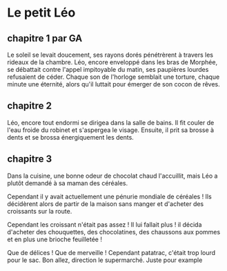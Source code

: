 # Le petit Léo

## chapitre 1 par GA
Le soleil se levait doucement, ses rayons dorés pénétrèrent à travers les rideaux de la chambre. Léo, encore enveloppé dans les bras de Morphée, se débattait contre l'appel impitoyable du matin, ses paupières lourdes refusaient de céder. Chaque son de l'horloge semblait une torture, chaque minute une éternité, alors qu'il luttait pour émerger de son cocon de rêves.

## chapitre 2
Léo, encore tout endormi se dirigea dans la salle de bains. Il fit couler de l'eau froide du robinet et s'aspergea le visage. Ensuite, il prit sa brosse à dents et se brossa énergiquement les dents.

## chapitre 3
Dans la cuisine, une bonne odeur de chocolat chaud l'accuillit, mais Léo a plutôt demandé à sa maman des céréales.

Cependant il y avait actuellement une pénurie mondiale de céréales ! Ils décidèrent alors de partir de la maison sans manger et d'acheter des croissants sur la route.

Cependant les croissant n'était pas assez ! Il lui fallait plus !
il décida d'acheter des chouquettes, des chocolatines, des chaussons aux pommes et en plus une brioche feuilletée !

Que de délices ! Que de merveille ! Cependant patatrac, c'était trop lourd pour le sac. Bon allez, direction le supermarché.
Juste pour example